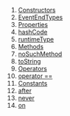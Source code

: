 1.  [Constructors](./EventEndTypes-class.md)
2.  [EventEndTypes](./EventEndTypes/EventEndTypes.md)
3.  [Properties](./EventEndTypes-class.md)
4.  [hashCode](https://api.flutter.dev/flutter/dart-core/Object/hashCode.html)
5.  [runtimeType](https://api.flutter.dev/flutter/dart-core/Object/runtimeType.html)
6.  [Methods](./EventEndTypes-class.md)
7.  [noSuchMethod](https://api.flutter.dev/flutter/dart-core/Object/noSuchMethod.html)
8.  [toString](https://api.flutter.dev/flutter/dart-core/Object/toString.html)
9.  [Operators](./EventEndTypes-class.md)
10. [operator
    ==](https://api.flutter.dev/flutter/dart-core/Object/operator_equals.html)
11. [Constants](./EventEndTypes-class.md)
12. [after](./EventEndTypes/after-constant.md)
13. [never](./EventEndTypes/never-constant.md)
14. [on](./EventEndTypes/on-constant.md)
